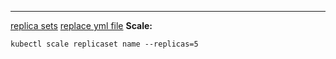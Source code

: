 ***
[replica sets](replica%20sets.md)
[replace yml file](replace%20yml%20file.md)
**Scale:**
```kubectl
kubectl scale replicaset name --replicas=5
```